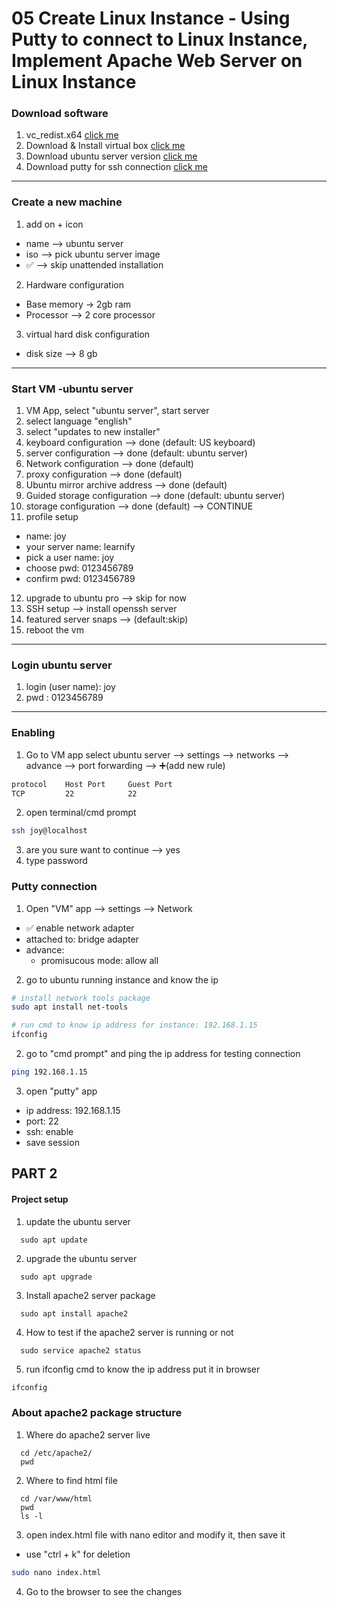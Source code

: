 # 05 Create Linux Instance - Using Putty to connect to Linux Instance, Implement Apache Web Server on Linux Instance

### Download software

1. vc_redist.x64 [click me](https://aka.ms/vs/17/release/vc_redist.x64.exe)
1. Download & Install virtual box [click me](https://download.virtualbox.org/virtualbox/7.0.14/VirtualBox-7.0.14-161095-Win.exe)
1. Download ubuntu server version [click me](https://ubuntu.com/download/server)
1. Download putty for ssh connection [click me](https://www.chiark.greenend.org.uk/~sgtatham/putty/latest.html)

---

### Create a new machine

1. add on + icon

- name --> ubuntu server
- iso --> pick ubuntu server image
- ✅ --> skip unattended installation

2. Hardware configuration

- Base memory -> 2gb ram
- Processor --> 2 core processor

3. virtual hard disk configuration

- disk size --> 8 gb

---

### Start VM -ubuntu server

1. VM App, select "ubuntu server", start server
1. select language "english"
1. select "updates to new installer"
1. keyboard configuration --> done (default: US keyboard)
1. server configuration --> done (default: ubuntu server)
1. Network configuration --> done (default)
1. proxy configuration --> done (default)
1. Ubuntu mirror archive address --> done (default)
1. Guided storage configuration --> done (default: ubuntu server)
1. storage configuration --> done (default) --> CONTINUE
1. profile setup

- name: joy
- your server name: learnify
- pick a user name: joy
- choose pwd: 0123456789
- confirm pwd: 0123456789

12. upgrade to ubuntu pro --> skip for now
13. SSH setup --> install openssh server
14. featured server snaps --> (default:skip)
15. reboot the vm

---

### Login ubuntu server

1. login (user name): joy
1. pwd : 0123456789

---

### Enabling

1. Go to VM app select ubuntu server --> settings --> networks --> advance --> port forwarding --> ➕(add new rule)

```sh
protocol    Host Port     Guest Port
TCP         22            22
```

2. open terminal/cmd prompt

```sh
ssh joy@localhost
```

3. are you sure want to continue --> yes
4. type password

### Putty connection

1. Open "VM" app --> settings --> Network

- ✅ enable network adapter
- attached to: bridge adapter
- advance:
  - promisucous mode: allow all

2. go to ubuntu running instance and know the ip

```sh
# install network tools package
sudo apt install net-tools

# run cmd to know ip address for instance: 192.168.1.15
ifconfig
```

2. go to "cmd prompt" and ping the ip address for testing connection

```sh
ping 192.168.1.15
```

3. open "putty" app

- ip address: 192.168.1.15
- port: 22
- ssh: enable
- save session

## PART 2

#### Project setup

1. update the ubuntu server

```
  sudo apt update
```

2. upgrade the ubuntu server

```
  sudo apt upgrade
```

3. Install apache2 server package

```
  sudo apt install apache2
```

4. How to test if the apache2 server is running or not

```
  sudo service apache2 status
```

5. run ifconfig cmd to know the ip address put it in browser

```sh
ifconfig
```

### About apache2 package structure

1. Where do apache2 server live

```
  cd /etc/apache2/
  pwd
```

2. Where to find html file

```
  cd /var/www/html
  pwd
  ls -l
```

3. open index.html file with nano editor and modify it, then save it

- use "ctrl + k" for deletion

```sh
sudo nano index.html
```

4. Go to the browser to see the changes
